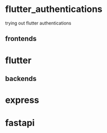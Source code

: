 # flutter_authentications
trying out flutter authentications

## frontends
# flutter

## backends
# express


# fastapi


